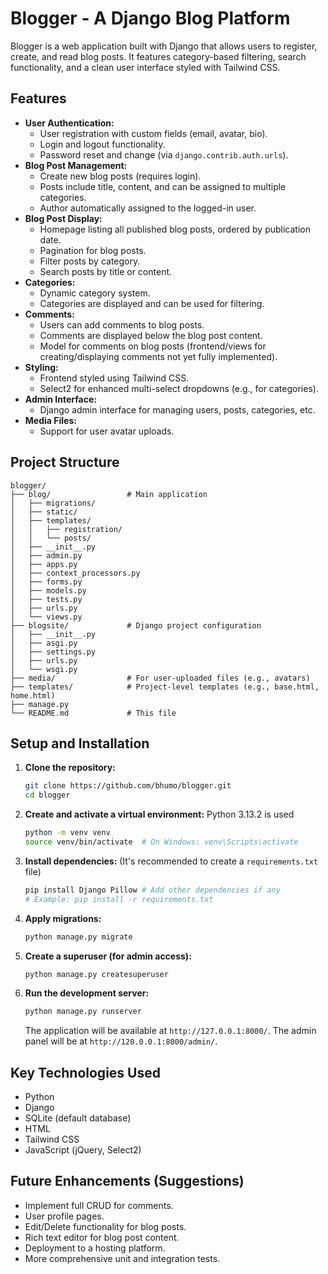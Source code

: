 # Blogger - A Django Blog Platform

Blogger is a web application built with Django that allows users to register, create, and read blog posts. It features category-based filtering, search functionality, and a clean user interface styled with Tailwind CSS.

## Features

*   **User Authentication:**
    *   User registration with custom fields (email, avatar, bio).
    *   Login and logout functionality.
    *   Password reset and change (via `django.contrib.auth.urls`).
*   **Blog Post Management:**
    *   Create new blog posts (requires login).
    *   Posts include title, content, and can be assigned to multiple categories.
    *   Author automatically assigned to the logged-in user.
*   **Blog Post Display:**
    *   Homepage listing all published blog posts, ordered by publication date.
    *   Pagination for blog posts.
    *   Filter posts by category.
    *   Search posts by title or content.
*   **Categories:**
    *   Dynamic category system.
    *   Categories are displayed and can be used for filtering.
*   **Comments:**
    *   Users can add comments to blog posts.
    *   Comments are displayed below the blog post content.
    *   Model for comments on blog posts (frontend/views for creating/displaying comments not yet fully implemented).
*   **Styling:**
    *   Frontend styled using Tailwind CSS.
    *   Select2 for enhanced multi-select dropdowns (e.g., for categories).
*   **Admin Interface:**
    *   Django admin interface for managing users, posts, categories, etc.
*   **Media Files:**
    *   Support for user avatar uploads.

## Project Structure

```
blogger/
├── blog/                 # Main application
│   ├── migrations/
│   ├── static/
│   ├── templates/
│   │   ├── registration/
│   │   └── posts/
│   ├── __init__.py
│   ├── admin.py
│   ├── apps.py
│   ├── context_processors.py
│   ├── forms.py
│   ├── models.py
│   ├── tests.py
│   ├── urls.py
│   └── views.py
├── blogsite/             # Django project configuration
│   ├── __init__.py
│   ├── asgi.py
│   ├── settings.py
│   ├── urls.py
│   └── wsgi.py
├── media/                # For user-uploaded files (e.g., avatars)
├── templates/            # Project-level templates (e.g., base.html, home.html)
├── manage.py
└── README.md             # This file
```

## Setup and Installation

1.  **Clone the repository:**
    ```bash
    git clone https://github.com/bhumo/blogger.git
    cd blogger
    ```

2.  **Create and activate a virtual environment:**
    Python 3.13.2 is used
    ```bash
    python -m venv venv
    source venv/bin/activate  # On Windows: venv\Scripts\activate
    ```

3.  **Install dependencies:**
    (It's recommended to create a `requirements.txt` file)
    ```bash
    pip install Django Pillow # Add other dependencies if any
    # Example: pip install -r requirements.txt
    ```

4.  **Apply migrations:**
    ```bash
    python manage.py migrate
    ```

5.  **Create a superuser (for admin access):**
    ```bash
    python manage.py createsuperuser
    ```

6.  **Run the development server:**
    ```bash
    python manage.py runserver
    ```
    The application will be available at `http://127.0.0.1:8000/`. The admin panel will be at `http://120.0.0.1:8000/admin/`.

## Key Technologies Used

*   Python
*   Django
*   SQLite (default database)
*   HTML
*   Tailwind CSS
*   JavaScript (jQuery, Select2)

## Future Enhancements (Suggestions)

*   Implement full CRUD for comments.
*   User profile pages.
*   Edit/Delete functionality for blog posts.
*   Rich text editor for blog post content.
*   Deployment to a hosting platform.
*   More comprehensive unit and integration tests.